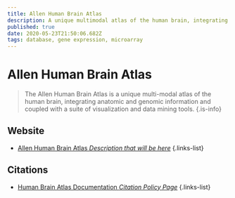 ```yaml
---
title: Allen Human Brain Atlas
description: A unique multimodal atlas of the human brain, integrating anatomic and genomic information.
published: true
date: 2020-05-23T21:50:06.682Z
tags: database, gene expression, microarray
---
```


# Allen Human Brain Atlas

> The Allen Human Brain Atlas is a unique multi-modal atlas of the human brain, integrating anatomic and genomic information and coupled with a suite of visualization and data mining tools.
{.is-info}

 

## Website 

- [Allen Human Brain Atlas *Description that will be here*](http://human.brain-map.org/)
{.links-list}

## Citations
- [Human Brain Atlas Documentation *Citation Policy Page*](https://alleninstitute.org/legal/citation-policy/)
{.links-list}
 